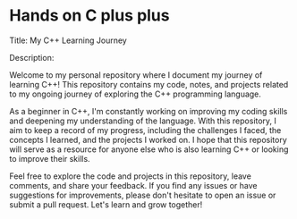 # Hands on C plus plus

Title: My C++ Learning Journey

Description:

Welcome to my personal repository where I document my journey of learning C++! This repository contains my code, notes, and projects related to my ongoing journey of exploring the C++ programming language.

As a beginner in C++, I'm constantly working on improving my coding skills and deepening my understanding of the language. With this repository, I aim to keep a record of my progress, including the challenges I faced, the concepts I learned, and the projects I worked on. I hope that this repository will serve as a resource for anyone else who is also learning C++ or looking to improve their skills.

Feel free to explore the code and projects in this repository, leave comments, and share your feedback. If you find any issues or have suggestions for improvements, please don't hesitate to open an issue or submit a pull request. Let's learn and grow together!
